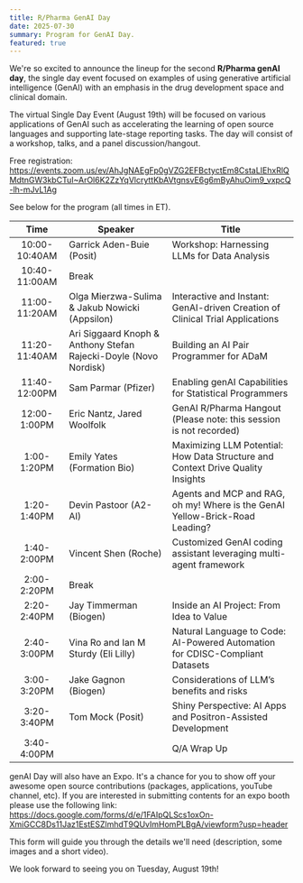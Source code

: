```yaml
---
title: R/Pharma GenAI Day 
date: 2025-07-30
summary: Program for GenAI Day.
featured: true
---
```


We're so excited to announce the lineup for the second **R/Pharma genAI day**, the single day event focused on examples of using generative artificial intelligence (GenAI) with an emphasis in the drug development space and clinical domain.

The virtual Single Day Event (August 19th) will be focused on various applications of GenAI such as accelerating the learning of open source languages and supporting late-stage reporting tasks. The day will consist of a workshop, talks, and a panel discussion/hangout.

Free registration: <https://events.zoom.us/ev/AhJgNAEgFp0gVZG2EFBctyctEm8CstaLIEhxRlQMdtnGW3kbCTuI~ArOl6K2ZzYqVlcryttKbAVtgnsvE6g6mByAhuOim9_vxpcQ-lh-mJvL1Ag>

See below for the program (all times in ET).

| Time | Speaker | Title |
|:-----------------:|---------------------|---------------------------------|
| 10:00-10:40AM | Garrick Aden-Buie (Posit) | Workshop: Harnessing LLMs for Data Analysis |
| 10:40-11:00AM | Break |  |
| 11:00-11:20AM | Olga Mierzwa-Sulima & Jakub Nowicki (Appsilon) | Interactive and Instant: GenAI-driven Creation of Clinical Trial Applications |
| 11:20-11:40AM | Ari Siggaard Knoph & Anthony Stefan Rajecki-Doyle (Novo Nordisk) | Building an AI Pair Programmer for ADaM |
| 11:40-12:00PM | Sam Parmar (Pfizer) | Enabling genAI Capabilities for Statistical Programmers |
| 12:00-1:00PM | Eric Nantz, Jared Woolfolk | GenAI R/Pharma Hangout (Please note: this session is not recorded) |
| 1:00-1:20PM | Emily Yates (Formation Bio) | Maximizing LLM Potential: How Data Structure and Context Drive Quality Insights |
| 1:20-1:40PM | Devin Pastoor (A2-AI) | Agents and MCP and RAG, oh my! Where is the GenAI Yellow-Brick-Road Leading? |
| 1:40-2:00PM | Vincent Shen (Roche) | Customized GenAI coding assistant leveraging multi-agent framework |
| 2:00-2:20PM | Break |  |
| 2:20-2:40PM | Jay Timmerman (Biogen) | Inside an AI Project: From Idea to Value |
| 2:40-3:00PM | Vina Ro and Ian M Sturdy (Eli Lilly) | Natural Language to Code: AI-Powered Automation for CDISC-Compliant Datasets |
| 3:00-3:20PM | Jake Gagnon (Biogen) | Considerations of LLM’s benefits and risks |
| 3:20-3:40PM | Tom Mock (Posit) | Shiny Perspective: AI Apps and Positron-Assisted Development |
| 3:40-4:00PM |  | Q/A Wrap Up |

genAI Day will also have an Expo. It's a chance for you to show off your awesome open source contributions (packages, applications, youTube channel, etc). If you are interested in submitting contents for an expo booth please use the following link: <https://docs.google.com/forms/d/e/1FAIpQLScs1oxOn-XmiGCC8Ds11Jaz1EstESZlmhdT9QUvImHomPLBgA/viewform?usp=header>

This form will guide you through the details we'll need (description, some images and a short video).

We look forward to seeing you on Tuesday, August 19th!
